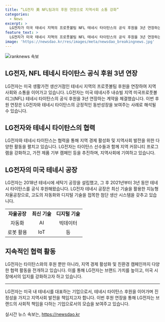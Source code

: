 ```yaml
---
title: “LG전자 美 NFL팀과의 후원 연장으로 지역사회 소통 강화”
categories:
  - News
excerpt: >
  LG전자가 미국 테네시 지역의 프로풋볼팀 NFL 테네시 타이탄스의 공식 후원을 3년 연장하는 소식이 전해졌다. LG전자는 현지 공장에서 타이탄스 관계자들과 임직원들과의 파트너십을 축하하며 지역 사회와의 소통을 강화할 예정이다. 이에 LG전자는 타이탄스와 함께 지역 커뮤니티 프로그램을 강화하고, 지능형 자율공장을 운영하며 미국 시장에서 프리미엄 브랜드로 입지를 확대할 것으로 밝혔다.
feature_text: >
  LG전자가 미국 테네시 지역의 프로풋볼팀 NFL 테네시 타이탄스의 공식 후원을 3년 연장하는 소식이 전해졌다. LG전자는 현지 공장에서 타이탄스 관계자들과 임직원들과의 파트너십을 축하하며 지역 사회와의 소통을 강화할 예정이다. 이에 LG전자는 타이탄스와 함께 지역 커뮤니티 프로그램을 강화하고, 지능형 자율공장을 운영하며 미국 시장에서 프리미엄 브랜드로 입지를 확대할 것으로 밝혔다.
image: 'https://newsdao.kr/res/images/meta/newsdao_breakingnews.jpg'
---
```


<p><img src="https://newsdao.kr/res/images/meta/newsdao_breakingnews.jpg" alt="ranknews 속보" /></p>

<h2 data-ke-size="size26">LG전자, NFL 테네시 타이탄스 공식 후원 3년 연장</h2>

<p data-ke-size="size16">LG전자는 미국 생활가전 생산거점인 테네시 지역의 프로풋볼팀 후원을 연장하여 지역 사회와 소통을 이어가고 있습니다. LG전자는 미국 테네시주 내슈빌 지역 미국프로풋볼리그(NFL) 테네시 타이탄스의 공식 후원을 3년 연장하는 계약을 체결했습니다. 이번 후원 연장은 LG전자와 테네시 타이탄스의 긍정적인 동반성장을 보여주는 사례로 해석될 수 있습니다.</p>

<h2 data-ke-size="size24">LG전자와 테네시 타이탄스의 협력</h2>

<p data-ke-size="size16">LG전자와 테네시 타이탄스는 협력을 통해 지역 경제 활성화 및 지역사회 발전을 위한 다양한 활동을 펼치고 있습니다. LG전자는 타이탄스 선수들과 함께 지역 커뮤니티 프로그램을 강화하고, 가전 제품 기부 캠페인 등을 추진하며, 지역사회에 기여하고 있습니다.</p>

<h2 data-ke-size="size24">LG전자의 미국 테네시 공장</h2>

<p data-ke-size="size16"> LG전자는 2018년 테네시에 세탁기 공장을 설립했고, 그 후 2021년부터 3년 동안 테네시 타이탄스를 공식 후원해왔습니다. LG전자 테네시 공장은 최신 기술을 활용한 지능형 자율공장으로, 고도의 자동화와 디지털 기술을 접목한 첨단 생산 시스템을 갖추고 있습니다.</p>

<table>
  <tr>
    <td style="text-align: center; height: 17px;"><b>자율공장</b></td>
    <td style="text-align: center; height: 17px;"><b>최신 기술</b></td>
    <td style="text-align: center; height: 17px;"><b>디지털 기술</b></td>
  </tr>
  <tr>
    <td style="text-align: center;">자동화</td>
    <td style="text-align: center;">AI</td>
    <td style="text-align: center;">빅데이터</td>
  </tr>
  <tr>
    <td style="text-align: center;">로봇 활용</td>
    <td style="text-align: center;">IoT</td>
    <td style="text-align: center;">등</td>
  </tr>
</table>

<h2 data-ke-size="size24">지속적인 협력 활동</h2>

<p data-ke-size="size16">LG전자는 타이탄스와의 후원 뿐만 아니라, 지역 경제 활성화 및 친환경 캠페인까지 다양한 협력 활동을 전개하고 있습니다. 이를 통해 LG전자는 브랜드 가치를 높이고, 미국 시장에서의 입지를 강화하고자 하고 있습니다.</p>

<hr />

<p data-ke-size="size16">LG전자는 미국 내 테네시를 대표하는 기업으로서, 테네시 타이탄스 후원을 이어가며 진정성을 가지고 지역사회 발전을 책임지고자 합니다. 이번 후원 연장을 통해 LG전자는 브랜드의 사회적 책임을 다하는 기업으로서의 모습을 보여주고 있습니다.</p>
실시간 뉴스 속보는, <a href="https://newsdao.kr" rel="dofollow">https://newsdao.kr</a>


